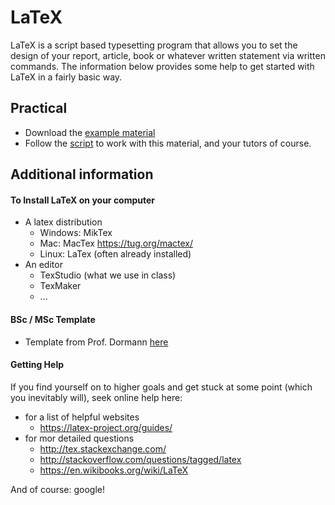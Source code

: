 # LaTeX

LaTeX is a script based typesetting program that allows you to set the design of your report, article, book
or whatever written statement via written commands. The information below provides some help to get started with LaTeX in a fairly basic way. 

## Practical

* Download the [example material](https://github.com/florianhartig/ResearchSkills/raw/master/Labs/LaTeX/Practical.zip)
* Follow the [script](https://github.com/florianhartig/ResearchSkills/raw/master/Labs/LaTeX/Script/how_to_latex.pdf) to work with this material, and your tutors of course.

## Additional information

#### To Install LaTeX on your computer

* A latex distribution
  * Windows: MikTex
  * Mac: MacTex https://tug.org/mactex/
  * Linux: LaTex (often already installed)
* An editor
  * TexStudio (what we use in class)
  * TexMaker
  * ...


#### BSc / MSc Template 

* Template from Prof. Dormann [here](https://github.com/florianhartig/ResearchSkills/tree/master/Labs/LaTeX/LaTeX_Templates/Template-BScMSc-Freiburg)

#### Getting Help

If you find yourself on to higher goals and get stuck at some point (which you inevitably will), seek online help here:

* for a list of helpful websites
  * https://latex-project.org/guides/
* for mor detailed questions
  * http://tex.stackexchange.com/
  * http://stackoverflow.com/questions/tagged/latex
  * https://en.wikibooks.org/wiki/LaTeX

And of course: google!
